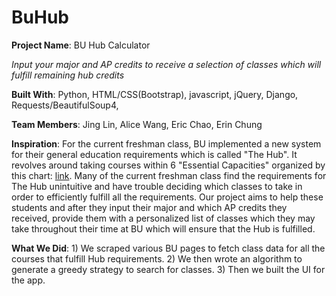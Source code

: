 # BuHub

**Project Name**: BU Hub Calculator

_Input your major and AP credits to receive a selection of classes which will fulfill remaining hub credits_

**Built With**: Python, HTML/CSS(Bootstrap), javascript, jQuery, Django, Requests/BeautifulSoup4, 

**Team Members**: Jing Lin, Alice Wang, Eric Chao, Erin Chung

**Inspiration**: For the current freshman class, BU implemented a new system for their general
education requirements which is called "The Hub". It revolves around taking courses within 6
"Essential Capacities" organized by this chart: [link](http://https://www.bu.edu/sargent/files/2018/06/BUHub-2.jpg).
Many of the current freshman class find the requirements for The Hub unintuitive and have trouble deciding
which classes to take in order to efficiently fulfill all the requirements. Our project aims to help these
students and after they input their major and which AP credits they received, provide them with a personalized list
of classes which they may take throughout their time at BU which will ensure that the Hub is fulfilled.

**What We Did**: 1) We scraped various BU pages to fetch class data for all the courses that fulfill Hub requirements.
2) We then wrote an algorithm to generate a greedy strategy to search for classes. 3) Then we built the UI for the app. 